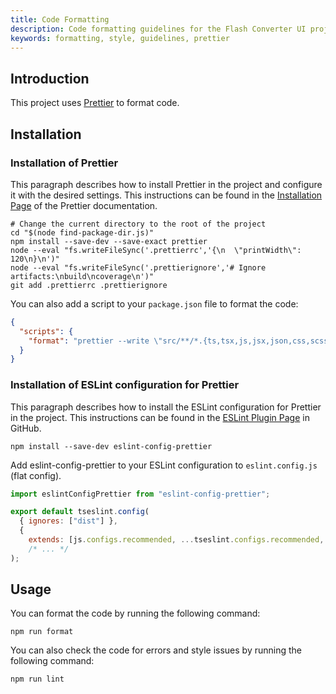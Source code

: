 ```yaml
---
title: Code Formatting
description: Code formatting guidelines for the Flash Converter UI project.
keywords: formatting, style, guidelines, prettier
---
```


## Introduction

This project uses [Prettier](https://prettier.io/) to format code.

## Installation

### Installation of Prettier

This paragraph describes how to install Prettier in the project and configure it with the desired settings.
This instructions can be found in the [Installation Page][prettier-installation] of the Prettier documentation.

```shell
# Change the current directory to the root of the project
cd "$(node find-package-dir.js)"
npm install --save-dev --save-exact prettier
node --eval "fs.writeFileSync('.prettierrc','{\n  \"printWidth\": 120\n}\n')"
node --eval "fs.writeFileSync('.prettierignore','# Ignore artifacts:\nbuild\ncoverage\n')"
git add .prettierrc .prettierignore
```

You can also add a script to your `package.json` file to format the code:

```json
{
  "scripts": {
    "format": "prettier --write \"src/**/*.{ts,tsx,js,jsx,json,css,scss,md}\""
  }
}
```

### Installation of ESLint configuration for Prettier

This paragraph describes how to install the ESLint configuration for Prettier in the project.
This instructions can be found in the [ESLint Plugin Page][eslint-plugin] in GitHub.

```shell
npm install --save-dev eslint-config-prettier
```

Add eslint-config-prettier to your ESLint configuration to `eslint.config.js` (flat config).

```javascript
import eslintConfigPrettier from "eslint-config-prettier";

export default tseslint.config(
  { ignores: ["dist"] },
  {
    extends: [js.configs.recommended, ...tseslint.configs.recommended, eslintConfigPrettier],
    /* ... */
);
```

## Usage

You can format the code by running the following command:

```shell
npm run format
```

You can also check the code for errors and style issues by running the following command:

```shell
npm run lint
```

[prettier-installation]: https://prettier.io/docs/en/install.html
[eslint-plugin]: https://github.com/prettier/eslint-config-prettier#installation

